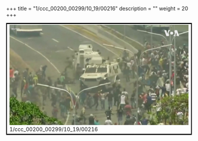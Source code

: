 +++
title = "1/ccc_00200_00299/10_19/00216"
description = ""
weight = 20
+++

<table style="border:2px solid black;max-width:800px;max-height:800px;" 
><tr><td>
<img class="center-fit-jpg"
src="/jpg_/aaa_20190430_NxaOmWaI8sI_00215.jpg">
1/ccc_00200_00299/10_19/00216
</img></td></tr></table>

